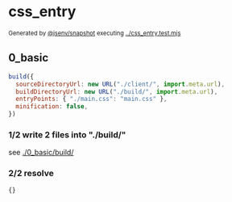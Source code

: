 # css_entry

<sub>
  Generated by <a href="https://github.com/jsenv/core/tree/main/packages/independent/snapshot">@jsenv/snapshot</a> executing <a href="../css_entry.test.mjs">../css_entry.test.mjs</a>
</sub>

## 0_basic

```js
build({
  sourceDirectoryUrl: new URL("./client/", import.meta.url),
  buildDirectoryUrl: new URL("./build/", import.meta.url),
  entryPoints: { "./main.css": "main.css" },
  minification: false,
})
```

### 1/2 write 2 files into "./build/"

see [./0_basic/build/](./0_basic/build/)

### 2/2 resolve

```js
{}
```